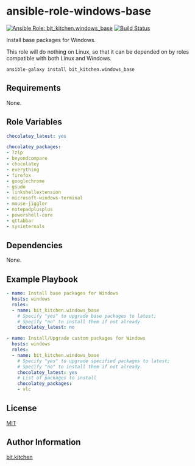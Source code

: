 ansible-role-windows-base
=========================

[![Ansible Role: bit_kitchen.windows_base](https://img.shields.io/ansible/role/49029.svg)](https://galaxy.ansible.com/bit_kitchen/windows_base)
[![Build Status](https://travis-ci.org/bit-kitchen/ansible-role-windows-base.svg?branch=master)](https://travis-ci.org/bit-kitchen/ansible-role-windows-base)

Install base packages for Windows.

This role will do nothing on Linux, so that it can be depended on by roles compatible with both Linux and Windows.

    ansible-galaxy install bit_kitchen.windows_base

Requirements
------------

None.

Role Variables
--------------

```yml
chocolatey_latest: yes

chocolatey_packages:
- 7zip
- beyondcompare
- chocolatey
- everything
- firefox
- googlechrome
- gsudo
- linkshellextension
- microsoft-windows-terminal
- mouse-jiggler
- notepadplusplus
- powershell-core
- qttabbar
- sysinternals
```


Dependencies
------------

None.

Example Playbook
----------------

```yml
- name: Install base packages for Windows
  hosts: windows
  roles:
  - name: bit_kitchen.windows_base
    # Specify "yes" to upgrade base packages to latest;
    # Specify "no" to install them if not already.
    chocolatey_latest: no
```


```yml
- name: Install/Upgrade custom packages for Windows
  hosts: windows
  roles:
  - name: bit_kitchen.windows_base
    # Specify "yes" to upgrade specified packages to latest;
    # Specify "no" to install them if not already.
    chocolatey_latest: yes
    # List of packages to install
    chocolatey_packages:
    - vlc
```

License
-------

[MIT](LICENSE)

Author Information
------------------

[bit.kitchen](https://github.com/bit-kitchen)
